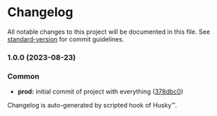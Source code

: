 # Changelog

All notable changes to this project will be documented in this file. See [standard-version](https://github.com/conventional-changelog/standard-version) for commit guidelines.

### 1.0.0 (2023-08-23)


### Common

* **prod:** initial commit of project with everything ([378dbc0](https://github.com/mokkapps/changelog-generator-demo/commits/378dbc0b59f58c721305dbe567474a406dadc9ab))

Changelog is auto-generated by scripted hook of Husky™.